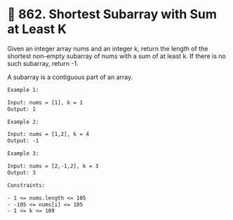 # 🧩 862\. Shortest Subarray with Sum at Least K

Given an integer array nums and an integer k, return the length of the shortest non-empty subarray of nums with a sum of at least k. If there is no such subarray, return -1.

A subarray is a contiguous part of an array.

```txt
Example 1:

Input: nums = [1], k = 1
Output: 1
```

```txt
Example 2:

Input: nums = [1,2], k = 4
Output: -1
```

```txt
Example 3:

Input: nums = [2,-1,2], k = 3
Output: 3
```

```txt
Constraints:

- 1 <= nums.length <= 105
- -105 <= nums[i] <= 105
- 1 <= k <= 109
```
